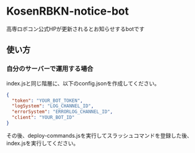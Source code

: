 # KosenRBKN-notice-bot
高専ロボコン公式HPが更新されるとお知らせするbotです

## 使い方
### 自分のサーバーで運用する場合
index.jsと同じ階層に、以下のconfig.jsonを作成してください。
```json
{
  "token": "YOUR_BOT_TOKEN",
  "logSystem": "LOG_CHANNEL_ID",
  "errorSystem": "ERRORLOG_CHANNEL_ID",
  "client": "YOUR_BOT_ID"
}
```
その後、deploy-commands.jsを実行してスラッシュコマンドを登録した後、index.jsを実行してください。
